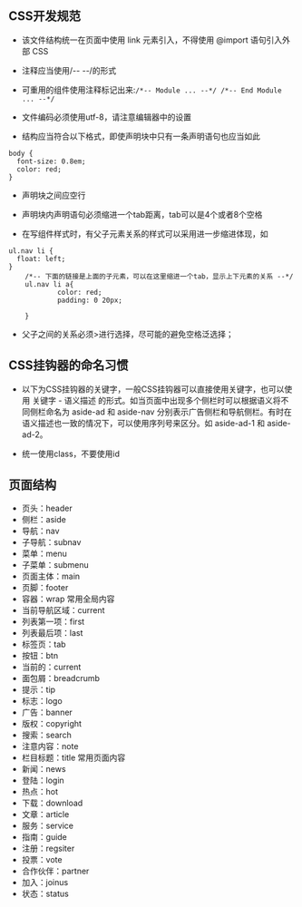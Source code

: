 ## CSS开发规范

* 该文件结构统一在页面中使用 link 元素引入，不得使用 @import 语句引入外部 CSS

* 注释应当使用/*-- --*/的形式

* 可重用的组件使用注释标记出来:``/*-- Module ... --*/ /*-- End Module ... --*/``

* 文件编码必须使用utf-8，请注意编辑器中的设置

* 结构应当符合以下格式，即使声明块中只有一条声明语句也应当如此

```
body {
  font-size: 0.8em;
  color: red;
}
```

* 声明块之间应空行

* 声明块内声明语句必须缩进一个tab距离，tab可以是4个或者8个空格
* 在写组件样式时，有父子元素关系的样式可以采用进一步缩进体现，如

```
ul.nav li {
  float: left;
}
	/*-- 下面的链接是上面的子元素，可以在这里缩进一个tab，显示上下元素的关系 --*/
	ul.nav li a{
	        color: red;
	        padding: 0 20px;

	}
```

* 父子之间的关系必须>进行选择，尽可能的避免空格泛选择；

## CSS挂钩器的命名习惯

* 以下为CSS挂钩器的关键字，一般CSS挂钩器可以直接使用关键字，也可以使用 关键字 - 语义描述 的形式。如当页面中出现多个侧栏时可以根据语义将不同侧栏命名为 aside-ad 和 aside-nav 分别表示广告侧栏和导航侧栏。有时在语义描述也一致的情况下，可以使用序列号来区分。如 aside-ad-1 和 aside-ad-2。

* 统一使用class，不要使用id

## 页面结构
* 页头：header
* 侧栏：aside
* 导航：nav
* 子导航：subnav
* 菜单：menu
* 子菜单：submenu
* 页面主体：main
* 页脚：footer
* 容器：wrap
常用全局内容
* 当前导航区域：current
* 列表第一项：first
* 列表最后项：last
* 标签页：tab
* 按钮：btn
* 当前的：current
* 面包屑：breadcrumb
* 提示：tip
* 标志：logo
* 广告：banner
* 版权：copyright
* 搜索：search
* 注意内容：note
* 栏目标题：title
常用页面内容
* 新闻：news
* 登陆：login
* 热点：hot
* 下载：download
* 文章：article
* 服务：service
* 指南：guide
* 注册：regsiter
* 投票：vote
* 合作伙伴：partner
* 加入：joinus
* 状态：status

